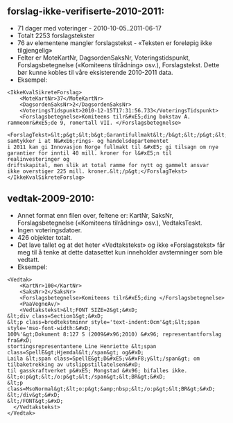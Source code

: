 forslag-ikke-verifiserte-2010-2011:
-----------------------------------

* 71 dager med voteringer - 2010-10-05..2011-06-17
* Totalt 2253 forslagstekster
* 76 av elementene mangler forslagstekst - «Teksten er foreløpig ikke tilgjengelig»
* Felter er MoteKartNr, DagsordenSaksNr, Voteringstidspunkt, Forslagsbetegnelse («Komiteens tilrådning» osv.), Forslagstekst. Dette bør kunne kobles til våre eksisterende 2010-2011 data.
* Eksempel:

```
<IkkeKvalSikreteForslag>
    <MoteKartNr>37</MoteKartNr>
    <DagsordenSaksNr>2</DagsordenSaksNr>
    <VoteringsTidspunkt>2010-12-15T17:31:56.733</VoteringsTidspunkt>
    <Forslagsbetegnelse>Komiteens tilr&#xE5;ding bokstav A. rammeomr&#xE5;de 9, romertall VII. </Forslagsbetegnelse>
    <ForslagTekst>&lt;p&gt;&lt;b&gt;Garantifullmakt&lt;/b&gt;&lt;/p&gt;&lt;br/&gt;&lt;p&gt;Stortinget samtykker i at N&#xE6;rings- og handelsdepartementet
i 2011 kan gi Innovasjon Norge fullmakt til &#xE5; gi tilsagn om nye
garantier for inntil 40 mill. kroner for l&#xE5;n til realinvesteringer og
driftskapital, men slik at total ramme for nytt og gammelt ansvar
ikke overstiger 225 mill. kroner.&lt;/p&gt;</ForslagTekst>
</IkkeKvalSikreteForslag>
```

vedtak-2009-2010:
-----------------

* Annet format enn filen over, feltene er: KartNr, SaksNr, Forslagsbetegnelse («Komiteens tilrådning» osv.), VedtaksTeskt. 
* Ingen voteringsdatoer. 
* 426 objekter totalt. 
* Det lave tallet og at det heter «Vedtakstekst» og ikke «Forslagstekst» får meg til å tenke at dette datasettet kun inneholder avstemninger som ble vedtatt.
* Eksempel:

```
<Vedtak>
    <KartNr>100</KartNr>
    <SaksNr>2</SaksNr>
    <Forslagsbetegnelse>Komiteens tilr&#xE5;ding </Forslagsbetegnelse>
    <PaaVegneAv/>
    <Vedtakstekst>&lt;FONT SIZE=2&gt;&#xD;
&lt;div class=Section1&gt;&#xD;
&lt;p class=brodtekstminnr style='text-indent:0cm'&gt;&lt;span style='mso-font-width:&#xD;
100%'&gt;Dokument 8:127 S (2009&#x96;2010) &#x96; representantforslag fra&#xD;
stortingsrepresentantene Line Henriette &lt;span class=SpellE&gt;Hjemdal&lt;/span&gt; og&#xD;
Laila &lt;span class=SpellE&gt;D&#xE5;v&#xF8;y&lt;/span&gt; om tilbaketrekking av utslippstillatelsen&#xD;
til gasskraftverket p&#xE5; Mongstad &#x96; bifalles ikke. &lt;o:p&gt;&lt;/o:p&gt;&lt;/span&gt;&lt;BR&gt;&#xD;
&lt;p class=MsoNormal&gt;&lt;o:p&gt;&amp;nbsp;&lt;/o:p&gt;&lt;BR&gt;&#xD;
&lt;/div&gt;&#xD;
&lt;/FONT&gt;&#xD;
  </Vedtakstekst>
</Vedtak>
```


  
  